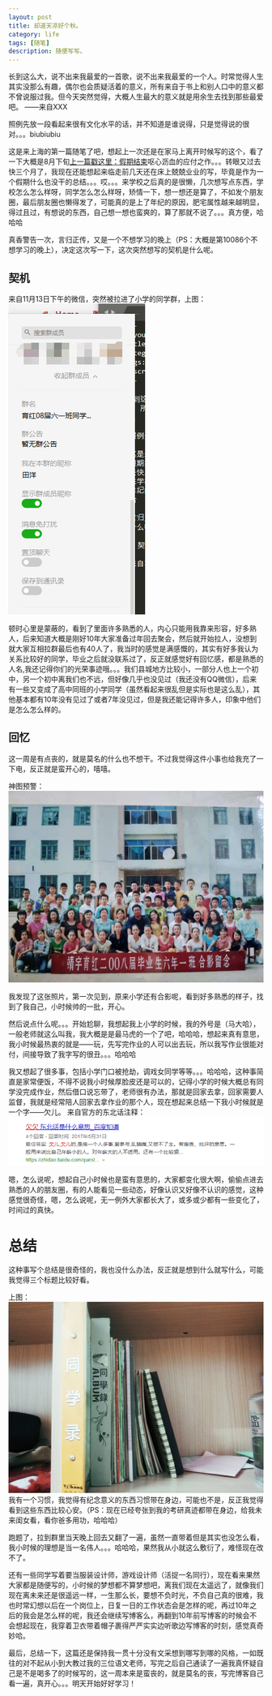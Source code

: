 ```yaml
---
layout: post
title: 却道天凉好个秋。
category: life
tags: [随笔]
description: 随便写写。
---
```


长到这么大，说不出来我最爱的一首歌，说不出来我最爱的一个人。时常觉得人生其实没那么有趣，偶尔也会质疑活着的意义，所有来自于书上和别人口中的意义都不曾说服过我。但今天突然觉得，大概人生最大的意义就是用余生去找到那些最爱吧。   ——来自XXX

照例先放一段看起来很有文化水平的话，并不知道是谁说得，只是觉得说的很对。。。biubiubiu

这是来上海的第一篇随笔了吧，想起上一次还是在家马上离开时候写的这个，看了一下大概是8月下旬[上一篇戳这里：假期结束](http://yangtian.xyz/life/2018/08/23/The-end-of-the-holiday/)呕心沥血的应付之作。。。转眼又过去快三个月了，我现在还能想起来临走前几天还在床上兢兢业业的写，毕竟是作为一个假期什么也没干的总结。。。哎。。。来学校之后真的是很懒，几次想写点东西，学校怎么怎么样呀，同学怎么怎么样呀，矫情一下，想一想还是算了，不如发个朋友圈，最后朋友圈也懒得发了，可能真的是上了年纪的原因，肥宅属性越来越明显，得过且过，有想说的东西，自己想一想也蛮爽的，算了那就不说了。。。真方便，哈哈哈

真香警告一次，言归正传，又是一个不想学习的晚上（PS：大概是第10086个不想学习的晚上），决定这次写一下，这次突然想写的契机是什么呢。

## 契机

来自11月13日下午的微信，突然被拉进了小学的同学群，上图：
![](https://github.com/Yangtiancoder/Yangtiancoder.github.io/blob/master/assets/images/xiaoxue-1.png?raw=true)  

顿时心里是蒙蔽的，看到了里面许多熟悉的人，内心只能用我靠来形容，好多熟人，后来知道大概是刚好10年大家准备过年回去聚会，然后就开始拉人，没想到就大家互相拉群最后也有40人了，我当时的感觉是满感慨的，其实有好多我认为关系比较好的同学，毕业之后就没联系过了，反正就感觉好有回忆感，都是熟悉的人名,我还记得你们的光荣事迹哦。。。我们县城地方比较小，一部分人也上一个初中，另一个初中离我们也不远，但好像几乎也没见过（我还没有QQ微信），后来有一些又变成了高中同班的小学同学（虽然看起来很乱但是实际也是这么乱），其他基本都有10年没有见过了或者7年没见过，但是我还能记得许多人，印象中他们是怎么怎么样的。

## 回忆

这一周是有点丧的，就是莫名的什么也不想干。不过我觉得这件小事也给我充了一下电，反正就是蛮开心的，嘻嘻。 

神图预警：
![](https://github.com/Yangtiancoder/Yangtiancoder.github.io/blob/master/assets/images/xiaoxue-2.png?raw=true)  

我发现了这张照片，第一次见到，原来小学还有合影呢，看到好多熟悉的样子，找到了我自己，小时候帅的一批，开心。  

然后说点什么呢。。。开始尬聊，我想起我上小学的时候，我的外号是（马大哈），一般老师就这么叫我，我大概是是最马虎的一个了吧，哈哈哈，想起来真有意思，我小时候最热衷的就是——玩，先写完作业的人可以出去玩，所以我写作业很能对付，间接导致了我字写的很丑。。。哈哈哈

我又想起了很多事，包括小学门口被抢劫，调戏女同学等等。。。哈哈哈，这种事简直是家常便饭，不得不说我小时候厚脸皮还是可以的，记得小学的时候大概总有同学没完成作业，然后借口说忘带了，老师很有办法，那就是回家去拿，回家需要人监督，我就是经常陪人回家去拿作业的那个人，现在想起来总结一下我小时候就是一个字——欠儿。
来自官方的东北话注释：  
![](https://github.com/Yangtiancoder/Yangtiancoder.github.io/blob/master/assets/images/xiaoxue-3.png?raw=true)

嗯，怎么说呢，想起自己小时候也是蛮有意思的，大家都变化很大啊，偷偷点进去熟悉的人的朋友圈，有的人能看见一些动态，好像认识又好像不认识的感觉，这种感觉很奇怪，嗯，怎么说呢，无一例外大家都长大了，或多或少都有一些变化了，时间过的真快。

# 总结

这种事写个总结是很奇怪的，我也没什么办法，反正就是想到什么就写什么，可能我觉得三个标题比较好看。

上图：
![](https://github.com/Yangtiancoder/Yangtiancoder.github.io/blob/master/assets/images/xiaoxue-4.png?raw=true)
我有一个习惯，我觉得有纪念意义的东西习惯带在身边，可能也不是，反正我觉得看到这些东西比较心安。（PS：现在已经夸张到我的考研真迹都带在身边，给我未来闺女看，看你爸多用功，哈哈哈）

跑题了，拉到群里当天晚上回去又翻了一遍，虽然一直带着但是其实也没怎么看，我小时候的理想是当一名伟人。。。哈哈哈，果然我从小就这么敷衍了，难怪现在改不了。

还有一些同学写着要当服装设计师，游戏设计师（活捉一名同行），现在看来果然大家都是随便写的，小时候的梦想都不算梦想吧，离我们现在太遥远了，就像我们现在离未来还是很遥远一样，一生那么长，要想不负时光，不负自己真的很难，我也时常幻想以后在一个岗位上，日复一日的工作状态会是怎样的呢，再过10年之后的我会是怎么样的呢，我还会继续写博客么，再翻到10年前写博客的时候会不会想起现在，我穿着卫衣带着帽子裹得严严实实边听歌边写博客的时刻，感觉真奇妙哈。

最后，总结一下，这篇还是保持我一贯十分没有文采想到哪写到哪的风格，一如既往的对不起从小到大教过我的三位语文老师，写完之后自己通读了一遍我真怀疑自己是不是喝多了的时候写的，这一周本来是蛮丧的，就是莫名的丧，写完博客自己看一遍，真开心。。。明天开始好好学习！












